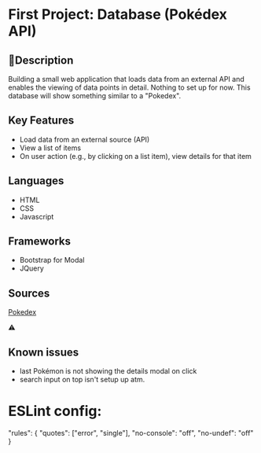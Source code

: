 # First Project: Database (Pokédex API)

## 📄Description

Building a small web application that loads data from an external API and enables the viewing of data points in detail.
Nothing to set up for now.
This database will show something similar to a "Pokedex".

## Key Features

-  Load data from an external source (API)
-  View a list of items
-  On user action (e.g., by clicking on a list item), view details for that item

## Languages

-  HTML
-  CSS
-  Javascript

## Frameworks

-  Bootstrap for Modal
-  JQuery

## Sources

[Pokedex](https://pokedex.org)

⚠️
## Known issues
- last Pokémon is not showing the details modal on click
- search input on top isn't setup up atm.

# ESLint config:
"rules": {
    "quotes": ["error", "single"],
    "no-console": "off",
    "no-undef": "off"
  }